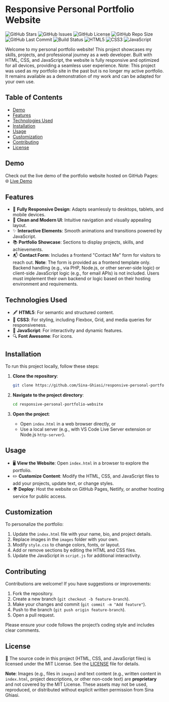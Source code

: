 # Responsive Personal Portfolio Website

![GitHub Stars](https://img.shields.io/github/stars/Sina-Ghiasi/responsive-personal-portfolio-website?style=flat&color=brightgreen)
![GitHub Issues](https://img.shields.io/github/issues/Sina-Ghiasi/responsive-personal-portfolio-website?style=flat&color=blue)
![GitHub License](https://img.shields.io/github/license/Sina-Ghiasi/responsive-personal-portfolio-website?style=flat&color=orange)
![GitHub Repo Size](https://img.shields.io/github/repo-size/Sina-Ghiasi/responsive-personal-portfolio-website?style=flat&color=purple)
![GitHub Last Commit](https://img.shields.io/github/last-commit/Sina-Ghiasi/responsive-personal-portfolio-website?style=flat&color=cyan)
![Build Status](https://img.shields.io/badge/build-passing-brightgreen?style=flat)
![HTML5](https://img.shields.io/badge/-HTML5-E34F26?logo=html5&logoColor=white&style=flat)
![CSS3](https://img.shields.io/badge/-CSS3-1572B6?logo=css3&logoColor=white&style=flat)
![JavaScript](https://img.shields.io/badge/-JavaScript-F7DF1E?logo=javascript&logoColor=black&style=flat)

Welcome to my personal portfolio website! This project showcases my skills, projects, and professional journey as a web developer. Built with HTML, CSS, and JavaScript, the website is fully responsive and optimized for all devices, providing a seamless user experience. Note: This project was used as my portfolio site in the past but is no longer my active portfolio. It remains available as a demonstration of my work and can be adapted for your own use.

## Table of Contents

- [Demo](#demo)
- [Features](#features)
- [Technologies Used](#technologies-used)
- [Installation](#installation)
- [Usage](#usage)
- [Customization](#customization)
- [Contributing](#contributing)
- [License](#license)

## Demo

Check out the live demo of the portfolio website hosted on GitHub Pages:\
🌐 [Live Demo](https://sina-ghiasi.github.io/responsive-personal-portfolio-website/)

## Features

- 🌟 **Fully Responsive Design**: Adapts seamlessly to desktops, tablets, and mobile devices.
- 🎨 **Clean and Modern UI**: Intuitive navigation and visually appealing layout.
- ✨ **Interactive Elements**: Smooth animations and transitions powered by JavaScript.
- 📚 **Portfolio Showcase**: Sections to display projects, skills, and achievements.
- 📬 **Contact Form**: Includes a frontend "Contact Me" form for visitors to reach out. **Note**: The form is provided as a frontend template only. Backend handling (e.g., via PHP, Node.js, or other server-side logic) or client-side JavaScript logic (e.g., for email APIs) is not included. Users must implement their own backend or logic based on their hosting environment and requirements.

## Technologies Used

- 🖋️ **HTML5**: For semantic and structured content.
- 🎨 **CSS3**: For styling, including Flexbox, Grid, and media queries for responsiveness.
- 🚀 **JavaScript**: For interactivity and dynamic features.
- 🔍 **Font Awesome**: For icons.

## Installation

To run this project locally, follow these steps:

1. **Clone the repository**:

   ```bash
   git clone https://github.com/Sina-Ghiasi/responsive-personal-portfolio-website.git
   ```

2. **Navigate to the project directory**:

   ```bash
   cd responsive-personal-portfolio-website
   ```

3. **Open the project**:

   - Open `index.html` in a web browser directly, or
   - Use a local server (e.g., with VS Code Live Server extension or Node.js `http-server`).

## Usage

- 🖥️ **View the Website**: Open `index.html` in a browser to explore the portfolio.
- ✏️ **Customize Content**: Modify the HTML, CSS, and JavaScript files to add your projects, update text, or change styles.
- 🌍 **Deploy**: Host the website on GitHub Pages, Netlify, or another hosting service for public access.

## Customization

To personalize the portfolio:

1. Update the `index.html` file with your name, bio, and project details.
2. Replace images in the `images` folder with your own.
3. Modify `style.css` to change colors, fonts, or layout.
4. Add or remove sections by editing the HTML and CSS files.
5. Update the JavaScript in `script.js` for additional interactivity.

## Contributing

Contributions are welcome! If you have suggestions or improvements:

1. Fork the repository.
2. Create a new branch (`git checkout -b feature-branch`).
3. Make your changes and commit (`git commit -m "Add feature"`).
4. Push to the branch (`git push origin feature-branch`).
5. Open a pull request.

Please ensure your code follows the project’s coding style and includes clear comments.

## License

📜 The source code in this project (HTML, CSS, and JavaScript files) is licensed under the MIT License. See the [LICENSE](LICENSE) file for details.

**Note**: Images (e.g., files in `images`) and text content (e.g., written content in `index.html`, project descriptions, or other non-code text) are **proprietary** and not covered by the MIT License. These assets may not be used, reproduced, or distributed without explicit written permission from Sina Ghiasi.

